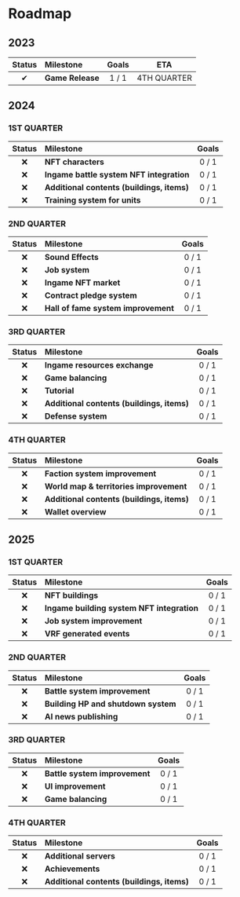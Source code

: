 # Roadmap

## 2023

| Status | Milestone        | Goals |     ETA     |
| :----: | :--------------- | :---: | :---------: |
|   ✔    | **Game Release** | 1 / 1 | 4TH QUARTER |

## 2024

### 1ST QUARTER
| Status | Milestone                                  | Goals |
| :----: | :----------------------------------------- | :---: |
|   ❌    | **NFT characters**                         | 0 / 1 |
|   ❌    | **Ingame battle system NFT integration**   | 0 / 1 |
|   ❌    | **Additional contents (buildings, items)** | 0 / 1 |
|   ❌    | **Training system for units**              | 0 / 1 |

### 2ND QUARTER
| Status | Milestone                           | Goals |
| :----: | :---------------------------------- | :---: |
|   ❌    | **Sound Effects**                   | 0 / 1 |
|   ❌    | **Job system**                      | 0 / 1 |
|   ❌    | **Ingame NFT market**               | 0 / 1 |
|   ❌    | **Contract pledge system**          | 0 / 1 |
|   ❌    | **Hall of fame system improvement** | 0 / 1 |

### 3RD QUARTER
| Status | Milestone                                  | Goals |
| :----: | :----------------------------------------- | :---: |
|   ❌    | **Ingame resources exchange**              | 0 / 1 |
|   ❌    | **Game balancing**                         | 0 / 1 |
|   ❌    | **Tutorial**                               | 0 / 1 |
|   ❌    | **Additional contents (buildings, items)** | 0 / 1 |
|   ❌    | **Defense system**                         | 0 / 1 |


### 4TH QUARTER

| Status | Milestone                                  | Goals |
| :----: | :----------------------------------------- | :---: |
|   ❌    | **Faction system improvement**             | 0 / 1 |
|   ❌    | **World map & territories improvement**    | 0 / 1 |
|   ❌    | **Additional contents (buildings, items)** | 0 / 1 |
|   ❌    | **Wallet overview**                        | 0 / 1 |

## 2025

### 1ST QUARTER
| Status | Milestone                                  | Goals |
| :----: | :----------------------------------------- | :---: |
|   ❌    | **NFT buildings**                          | 0 / 1 |
|   ❌    | **Ingame building system NFT integration** | 0 / 1 |
|   ❌    | **Job system improvement**                 | 0 / 1 |
|   ❌    | **VRF generated events**                   | 0 / 1 |

### 2ND QUARTER
| Status | Milestone                           | Goals |
| :----: | :---------------------------------- | :---: |
|   ❌    | **Battle system improvement**       | 0 / 1 |
|   ❌    | **Building HP and shutdown system** | 0 / 1 |
|   ❌    | **AI news publishing**              | 0 / 1 |

### 3RD QUARTER
| Status | Milestone                     | Goals |
| :----: | :---------------------------- | :---: |
|   ❌    | **Battle system improvement** | 0 / 1 |
|   ❌    | **UI improvement**            | 0 / 1 |
|   ❌    | **Game balancing**            | 0 / 1 |

### 4TH QUARTER
| Status | Milestone                                  | Goals |
| :----: | :----------------------------------------- | :---: |
|   ❌    | **Additional servers**                     | 0 / 1 |
|   ❌    | **Achievements**                           | 0 / 1 |
|   ❌    | **Additional contents (buildings, items)** | 0 / 1 |
